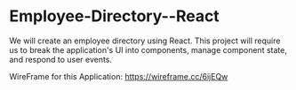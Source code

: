 # Employee-Directory--React
We will create an employee directory using React. This project will require us to break the application's UI into components, manage component state, and respond to user events.

WireFrame for this Application: https://wireframe.cc/6ijEQw